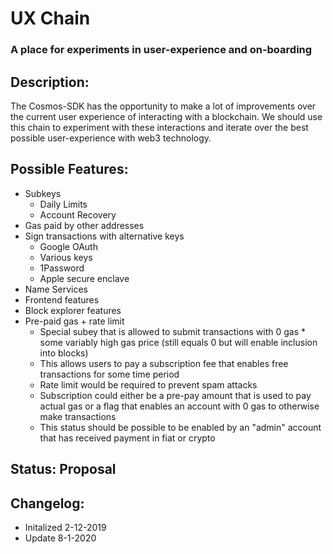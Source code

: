 # UX Chain

### A place for experiments in user-experience and on-boarding

## Description:
The Cosmos-SDK has the opportunity to make a lot of improvements over the current user experience of interacting with a blockchain. We should use this chain to experiment with these interactions and iterate over the best possible user-experience with web3 technology.

## Possible Features:
 * Subkeys
    * Daily Limits
    * Account Recovery
* Gas paid by other addresses
* Sign transactions with alternative keys
    * Google OAuth
    * Various keys
    * 1Password
    * Apple secure enclave
* Name Services
* Frontend features
* Block explorer features
* Pre-paid gas + rate limit
    * Special subey that is allowed to submit transactions with 0 gas * some variably high gas price (still equals 0 but will enable inclusion into blocks)
    * This allows users to pay a subscription fee that enables free transactions for some time period
    * Rate limit would be required to prevent spam attacks
    * Subscription could either be a pre-pay amount that is used to pay actual gas or a flag that enables an account with 0 gas to otherwise make transactions
    * This status should be possible to be enabled by an "admin" account that has received payment in fiat or crypto

 
## Status: Proposal
 
## Changelog:
 - Initalized 2-12-2019
 - Update 8-1-2020
